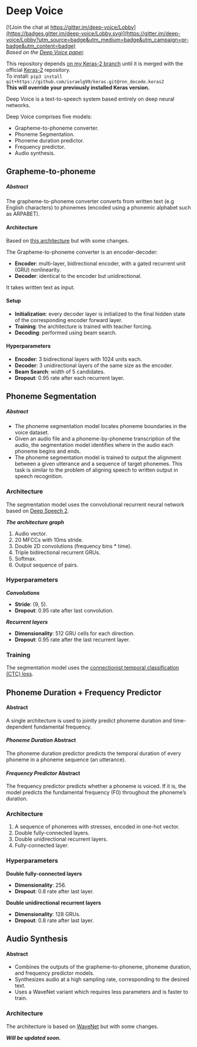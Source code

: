 # Deep Voice

[![Join the chat at https://gitter.im/deep-voice/Lobby](https://badges.gitter.im/deep-voice/Lobby.svg)](https://gitter.im/deep-voice/Lobby?utm_source=badge&utm_medium=badge&utm_campaign=pr-badge&utm_content=badge)  
*Based on the [Deep Voice paper](https://arxiv.org/pdf/1702.07825.pdf).*

This repository depends [on my Keras-2 branch](https://github.com/israelg99/keras/tree/rnn_decode.keras2) until it is merged with the official [Keras-2](https://github.com/fchollet/keras/tree/keras-2) repository.  
To install: `pip3 install git+https://github.com/israelg99/keras.git@rnn_decode.keras2`  
**This will override your previously installed Keras version.**  

Deep Voice is a text-to-speech system based entirely on deep neural networks.

Deep Voice comprises five models:

- Grapheme-to-phoneme converter.
- Phoneme Segmentation.
- Phoneme duration predictor.
- Frequency predictor.
- Audio synthesis.

## Grapheme-to-phoneme
##### Abstract
The grapheme-to-phoneme converter converts from written text (e.g English characters) to phonemes (encoded using a phonemic alphabet such as ARPABET).

#### Architecture
Based on [this architecture](https://arxiv.org/pdf/1506.00196.pdf) but with some changes.

The Grapheme-to-phoneme converter is an encoder-decoder:

- **Encoder**: multi-layer, bidirectional encoder, with a gated recurrent unit (GRU) nonlinearity.  
- **Decoder**: identical to the encoder but unidirectional.

It takes written text as input.

#### Setup
- **Initialization**: every decoder layer is initialized to the final hidden state of the corresponding encoder forward layer.  
- **Training**: the architecture is trained with teacher forcing.  
- **Decoding**: performed using beam search.

#### Hyperparameters
- **Encoder**: 3 bidirectional layers with 1024 units each.  
- **Decoder**: 3 unidirectional layers of the same size as the encoder.  
- **Beam Search**: width of 5 candidates.  
- **Dropout**: 0.95 rate after each recurrent layer.

## Phoneme Segmentation
##### Abstract
- The phoneme segmentation model locates phoneme boundaries in the voice dataset.  
- Given an audio file and a phoneme-by-phoneme transcription of the audio, the segmentation model identifies where in the audio each phoneme begins and ends.  
- The phoneme segmentation model is trained to output the alignment between a given utterance and a sequence of target phonemes. This task is similar to the problem of aligning speech to written output in speech recognition.

### Architecture
The segmentation model uses the convolutional recurrent neural network based on [Deep Speech 2](https://arxiv.org/pdf/1512.02595.pdf).

***The architecture graph***

1. Audio vector.
2. 20 MFCCs with 10ms stride.
2. Double 2D convolutions (frequency bins * time).
3. Triple bidirectional recurrent GRUs.
4. Softmax.
5. Output sequence of pairs.

### Hyperparameters
***Convolutions***
- **Stride**: (9, 5).
- **Dropout**: 0.95 rate after last convolution.

***Recurrent layers***
- **Dimensionality**: 512 GRU cells for each direction.
- **Dropout**: 0.95 rate after the last recurrent layer.

### Training
The segmentation model uses the [connectionist temporal classification (CTC) loss](ftp://ftp.idsia.ch/pub/juergen/icml2006.pdf).

## Phoneme Duration + Frequency Predictor
#### Abstract
A single architecture is used to jointly predict phoneme duration and time-dependent fundamental frequency.

#### *Phoneme Duration* Abstract
The phoneme duration predictor predicts the temporal duration of every phoneme in a phoneme sequence (an utterance).

#### *Frequency Predictor* Abstract
The frequency predictor predicts whether a phoneme is voiced. If it is, the model predicts the fundamental frequency (F0) throughout the phoneme’s duration.

### Architecture
1. A sequence of phonemes with stresses, encoded in one-hot vector.
2. Double fully-connected layers.
3. Double unidirectional recurrent layers.
4. Fully-connected layer.

### Hyperparameters
**Double fully-connected layers**
- **Dimensionality**: 256.
- **Dropout**: 0.8 rate after last layer.

**Double unidirectional recurrent layers**
- **Dimensionality**: 128 GRUs.
- **Dropout**: 0.8 rate after last layer.

## Audio Synthesis
#### Abstract
* Combines the outputs of the grapheme-to-phoneme, phoneme duration, and  frequency predictor models.
* Synthesizes audio at a high sampling rate, corresponding to the desired text.
* Uses a WaveNet variant which requires less parameters and is faster to train.

### Architecture
The architecture is based on [WaveNet](https://arxiv.org/pdf/1609.03499.pdf) but with some changes.

***Will be updated soon.***
